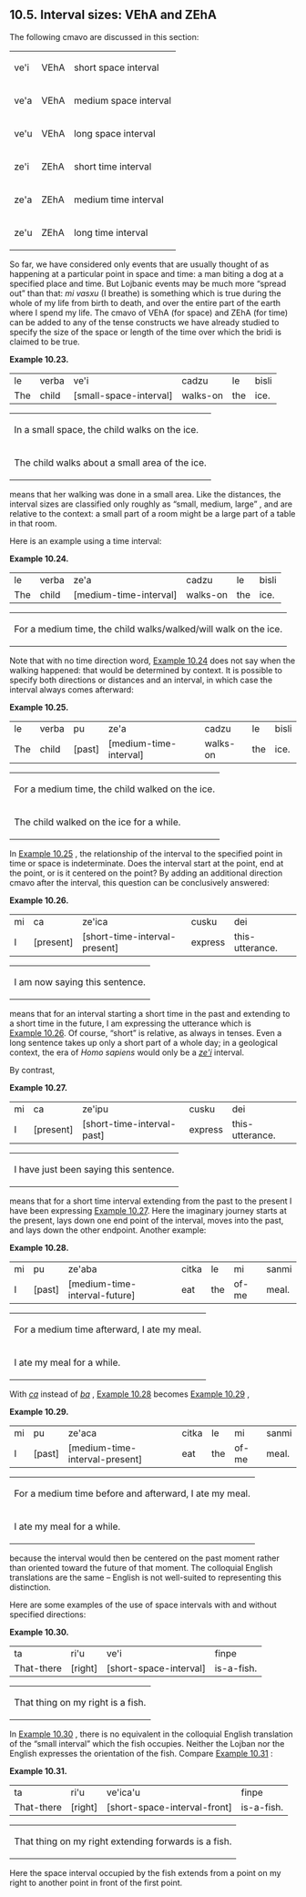 <a id="section-interval-sizes"></a>10.5. <a id="c10s5"></a>Interval sizes: VEhA and ZEhA
----------------------------------------------------------------------------------------

<a id="id-1.11.7.2.1" class="indexterm"></a><a id="id-1.11.7.2.2" class="indexterm"></a><a id="id-1.11.7.2.3" class="indexterm"></a><a id="id-1.11.7.2.4" class="indexterm"></a><a id="id-1.11.7.2.5" class="indexterm"></a><a id="id-1.11.7.2.6" class="indexterm"></a>The following cmavo are discussed in this section:

<table class="cmavo-list"><colgroup></colgroup><tbody><tr class="cmavo-entry"><td class="cmavo"><p class="cmavo">ve'i</p></td><td class="selmaho"><p class="selmaho">VEhA</p></td><td class="description"><p class="description">short space interval</p></td></tr><tr class="cmavo-entry"><td class="cmavo"><p class="cmavo">ve'a</p></td><td class="selmaho"><p class="selmaho">VEhA</p></td><td class="description"><p class="description">medium space interval</p></td></tr><tr class="cmavo-entry"><td class="cmavo"><p class="cmavo">ve'u</p></td><td class="selmaho"><p class="selmaho">VEhA</p></td><td class="description"><p class="description">long space interval</p></td></tr><tr class="cmavo-entry"><td class="cmavo"><p class="cmavo">ze'i</p></td><td class="selmaho"><p class="selmaho">ZEhA</p></td><td class="description"><p class="description">short time interval</p></td></tr><tr class="cmavo-entry"><td class="cmavo"><p class="cmavo">ze'a</p></td><td class="selmaho"><p class="selmaho">ZEhA</p></td><td class="description"><p class="description">medium time interval</p></td></tr><tr class="cmavo-entry"><td class="cmavo"><p class="cmavo">ze'u</p></td><td class="selmaho"><p class="selmaho">ZEhA</p></td><td class="description"><p class="description">long time interval</p></td></tr></tbody></table>

<a id="id-1.11.7.4.1" class="indexterm"></a><a id="id-1.11.7.4.2" class="indexterm"></a>So far, we have considered only events that are usually thought of as happening at a particular point in space and time: a man biting a dog at a specified place and time. But Lojbanic events may be much more “spread out” than that: _<a id="id-1.11.7.4.4.1" class="indexterm"></a>mi vasxu_ (I breathe) is something which is true during the whole of my life from birth to death, and over the entire part of the earth where I spend my life. The cmavo of VEhA (for space) and ZEhA (for time) can be added to any of the tense constructs we have already studied to specify the size of the space or length of the time over which the bridi is claimed to be true.

<div class="interlinear-gloss-example example">
<a id="example-random-id-Pgzz"></a>

**Example 10.23. <a id="c10e5d1"></a><a id="id-1.11.7.5.1.2" class="indexterm"></a>** 

<table class="interlinear-gloss"><colgroup></colgroup><tbody><tr class="jbo"><td>le</td><td>verba</td><td>ve'i</td><td>cadzu</td><td>le</td><td>bisli</td></tr><tr class="gloss"><td>The</td><td>child</td><td>[small-space-interval]</td><td>walks-on</td><td>the</td><td>ice.</td></tr></tbody></table>

<table class="interlinear-gloss"><tbody><tr class="para"><td colspan="12321"><p class="natlang">In a small space, the child walks on the ice.</p></td></tr><tr class="para"><td colspan="12321"><p class="natlang">The child walks about a small area of the ice.</p></td></tr></tbody></table>

</div>  

means that her walking was done in a small area. Like the distances, the interval sizes are classified only roughly as “small, medium, large” , and are relative to the context: a small part of a room might be a large part of a table in that room.

Here is an example using a time interval:

<div class="interlinear-gloss-example example">
<a id="example-random-id-ap7g"></a>

**Example 10.24. <a id="c10e5d2"></a>** 

<table class="interlinear-gloss"><colgroup></colgroup><tbody><tr class="jbo"><td>le</td><td>verba</td><td>ze'a</td><td>cadzu</td><td>le</td><td>bisli</td></tr><tr class="gloss"><td>The</td><td>child</td><td>[medium-time-interval]</td><td>walks-on</td><td>the</td><td>ice.</td></tr></tbody></table>

<table class="interlinear-gloss"><tbody><tr class="para"><td colspan="12321"><p class="natlang">For a medium time, the child walks/walked/will walk on the ice.</p></td></tr></tbody></table>

</div>  

<a id="id-1.11.7.9.1" class="indexterm"></a><a id="id-1.11.7.9.2" class="indexterm"></a>Note that with no time direction word, [Example 10.24](../section-interval-sizes#example-random-id-ap7g) does not say when the walking happened: that would be determined by context. It is possible to specify both directions or distances and an interval, in which case the interval always comes afterward:

<div class="interlinear-gloss-example example">
<a id="example-random-id-gHPI"></a>

**Example 10.25. <a id="c10e5d3"></a>** 

<table class="interlinear-gloss"><colgroup></colgroup><tbody><tr class="jbo"><td>le</td><td>verba</td><td>pu</td><td>ze'a</td><td>cadzu</td><td>le</td><td>bisli</td></tr><tr class="gloss"><td>The</td><td>child</td><td>[past]</td><td>[medium-time-interval]</td><td>walks-on</td><td>the</td><td>ice.</td></tr></tbody></table>

<table class="interlinear-gloss"><tbody><tr class="para"><td colspan="12321"><p class="natlang">For a medium time, the child walked on the ice.</p></td></tr><tr class="para"><td colspan="12321"><p class="natlang">The child walked on the ice for a while.</p></td></tr></tbody></table>

</div>  

<a id="id-1.11.7.11.1" class="indexterm"></a><a id="id-1.11.7.11.2" class="indexterm"></a><a id="id-1.11.7.11.3" class="indexterm"></a><a id="id-1.11.7.11.4" class="indexterm"></a><a id="id-1.11.7.11.5" class="indexterm"></a><a id="id-1.11.7.11.6" class="indexterm"></a><a id="id-1.11.7.11.7" class="indexterm"></a><a id="id-1.11.7.11.8" class="indexterm"></a><a id="id-1.11.7.11.9" class="indexterm"></a>In [Example 10.25](../section-interval-sizes#example-random-id-gHPI) , the relationship of the interval to the specified point in time or space is indeterminate. Does the interval start at the point, end at the point, or is it centered on the point? By adding an additional direction cmavo after the interval, this question can be conclusively answered:

<div class="interlinear-gloss-example example">
<a id="example-random-id-q4Aw"></a>

**Example 10.26. <a id="c10e5d4"></a>** 

<table class="interlinear-gloss"><colgroup></colgroup><tbody><tr class="jbo"><td>mi</td><td>ca</td><td>ze'ica</td><td>cusku</td><td>dei</td></tr><tr class="gloss"><td>I</td><td>[present]</td><td>[short-time-interval-present]</td><td>express</td><td>this-utterance.</td></tr></tbody></table>

<table class="interlinear-gloss"><tbody><tr class="para"><td colspan="12321"><p class="natlang">I am now saying this sentence.</p></td></tr></tbody></table>

</div>  

<a id="id-1.11.7.13.1" class="indexterm"></a>means that for an interval starting a short time in the past and extending to a short time in the future, I am expressing the utterance which is [Example 10.26](../section-interval-sizes#example-random-id-q4Aw). Of course, “short” is relative, as always in tenses. Even a long sentence takes up only a short part of a whole day; in a geological context, the era of _Homo sapiens_ would only be a _<a id="id-1.11.7.13.5.1" class="indexterm"></a>[_ze'i_](../go01#valsi-zehi)_ interval.

By contrast,

<div class="interlinear-gloss-example example">
<a id="example-random-id-imdX"></a>

**Example 10.27. <a id="c10e5d5"></a>** 

<table class="interlinear-gloss"><colgroup></colgroup><tbody><tr class="jbo"><td>mi</td><td>ca</td><td>ze'ipu</td><td>cusku</td><td>dei</td></tr><tr class="gloss"><td>I</td><td>[present]</td><td>[short-time-interval-past]</td><td>express</td><td>this-utterance.</td></tr></tbody></table>

<table class="interlinear-gloss"><tbody><tr class="para"><td colspan="12321"><p class="natlang">I have just been saying this sentence.</p></td></tr></tbody></table>

</div>  

<a id="id-1.11.7.16.1" class="indexterm"></a><a id="id-1.11.7.16.2" class="indexterm"></a>means that for a short time interval extending from the past to the present I have been expressing [Example 10.27](../section-interval-sizes#example-random-id-imdX). Here the imaginary journey starts at the present, lays down one end point of the interval, moves into the past, and lays down the other endpoint. Another example:

<div class="interlinear-gloss-example example">
<a id="example-random-id-AqvW"></a>

**Example 10.28. <a id="c10e5d6"></a>** 

<table class="interlinear-gloss"><colgroup></colgroup><tbody><tr class="jbo"><td>mi</td><td>pu</td><td>ze'aba</td><td>citka</td><td>le</td><td>mi</td><td>sanmi</td></tr><tr class="gloss"><td>I</td><td>[past]</td><td>[medium-time-interval-future]</td><td>eat</td><td>the</td><td>of-me</td><td>meal.</td></tr></tbody></table>

<table class="interlinear-gloss"><tbody><tr class="para"><td colspan="12321"><p class="natlang">For a medium time afterward, I ate my meal.</p></td></tr><tr class="para"><td colspan="12321"><p class="natlang">I ate my meal for a while.</p></td></tr></tbody></table>

</div>  

With _<a id="id-1.11.7.18.1.1" class="indexterm"></a>[_ca_](../go01#valsi-ca)_ instead of _<a id="id-1.11.7.18.2.1" class="indexterm"></a>[_ba_](../go01#valsi-ba)_ , [Example 10.28](../section-interval-sizes#example-random-id-AqvW) becomes [Example 10.29](../section-interval-sizes#example-random-id-a5dp) ,

<div class="interlinear-gloss-example example">
<a id="example-random-id-a5dp"></a>

**Example 10.29. <a id="c10e5d7"></a>** 

<table class="interlinear-gloss"><colgroup></colgroup><tbody><tr class="jbo"><td>mi</td><td>pu</td><td>ze'aca</td><td>citka</td><td>le</td><td>mi</td><td>sanmi</td></tr><tr class="gloss"><td>I</td><td>[past]</td><td>[medium-time-interval-present]</td><td>eat</td><td>the</td><td>of-me</td><td>meal.</td></tr></tbody></table>

<table class="interlinear-gloss"><tbody><tr class="para"><td colspan="12321"><p class="natlang">For a medium time before and afterward, I ate my meal.</p></td></tr><tr class="para"><td colspan="12321"><p class="natlang">I ate my meal for a while.</p></td></tr></tbody></table>

</div>  

because the interval would then be centered on the past moment rather than oriented toward the future of that moment. The colloquial English translations are the same – English is not well-suited to representing this distinction.

Here are some examples of the use of space intervals with and without specified directions:

<div class="interlinear-gloss-example example">
<a id="example-random-id-Mrzt"></a>

**Example 10.30. <a id="c10e5d8"></a><a id="id-1.11.7.22.1.2" class="indexterm"></a>** 

<table class="interlinear-gloss"><colgroup></colgroup><tbody><tr class="jbo"><td>ta</td><td>ri'u</td><td>ve'i</td><td>finpe</td></tr><tr class="gloss"><td>That-there</td><td>[right]</td><td>[short-space-interval]</td><td>is-a-fish.</td></tr></tbody></table>

<table class="interlinear-gloss"><tbody><tr class="para"><td colspan="12321"><p class="natlang">That thing on my right is a fish.</p></td></tr></tbody></table>

</div>  

In [Example 10.30](../section-interval-sizes#example-random-id-Mrzt) , there is no equivalent in the colloquial English translation of the “small interval” which the fish occupies. Neither the Lojban nor the English expresses the orientation of the fish. Compare [Example 10.31](../section-interval-sizes#example-random-id-AVU3) :

<div class="interlinear-gloss-example example">
<a id="example-random-id-AVU3"></a>

**Example 10.31. <a id="c10e5d9"></a>** 

<table class="interlinear-gloss"><colgroup></colgroup><tbody><tr class="jbo"><td>ta</td><td>ri'u</td><td>ve'ica'u</td><td>finpe</td></tr><tr class="gloss"><td>That-there</td><td>[right]</td><td>[short-space-interval-front]</td><td>is-a-fish.</td></tr></tbody></table>

<table class="interlinear-gloss"><tbody><tr class="para"><td colspan="12321"><p class="natlang">That thing on my right extending forwards is a fish.</p></td></tr></tbody></table>

</div>  

Here the space interval occupied by the fish extends from a point on my right to another point in front of the first point.